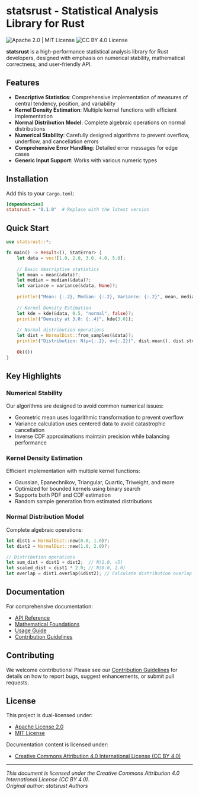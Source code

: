 # statsrust - Statistical Analysis Library for Rust

![Apache 2.0 | MIT License](https://img.shields.io/badge/License-Apache%202.0%20%7C%20MIT-blue.svg)
![CC BY 4.0 License](https://img.shields.io/badge/License-CC_BY_4.0-lightgrey.svg)

**statsrust** is a high-performance statistical analysis library for Rust developers, designed with emphasis on numerical stability, mathematical correctness, and user-friendly API.

## Features

- **Descriptive Statistics**: Comprehensive implementation of measures of central tendency, position, and variability
- **Kernel Density Estimation**: Multiple kernel functions with efficient implementation
- **Normal Distribution Model**: Complete algebraic operations on normal distributions
- **Numerical Stability**: Carefully designed algorithms to prevent overflow, underflow, and cancellation errors
- **Comprehensive Error Handling**: Detailed error messages for edge cases
- **Generic Input Support**: Works with various numeric types

## Installation

Add this to your `Cargo.toml`:

```toml
[dependencies]
statsrust = "0.1.0"  # Replace with the latest version
```

## Quick Start

```rust
use statsrust::*;

fn main() -> Result<(), StatError> {
    let data = vec![1.0, 2.0, 3.0, 4.0, 5.0];
    
    // Basic descriptive statistics
    let mean = mean(&data)?;
    let median = median(&data)?;
    let variance = variance(&data, None)?;
    
    println!("Mean: {:.2}, Median: {:.2}, Variance: {:.2}", mean, median, variance);
    
    // Kernel Density Estimation
    let kde = kde(&data, 0.5, "normal", false)?;
    println!("Density at 3.0: {:.4}", kde(3.0));
    
    // Normal distribution operations
    let dist = NormalDist::from_samples(&data)?;
    println!("Distribution: N(μ={:.2}, σ={:.2})", dist.mean(), dist.stdev());
    
    Ok(())
}
```

## Key Highlights

### Numerical Stability
Our algorithms are designed to avoid common numerical issues:
- Geometric mean uses logarithmic transformation to prevent overflow
- Variance calculation uses centered data to avoid catastrophic cancellation
- Inverse CDF approximations maintain precision while balancing performance

### Kernel Density Estimation
Efficient implementation with multiple kernel functions:
- Gaussian, Epanechnikov, Triangular, Quartic, Triweight, and more
- Optimized for bounded kernels using binary search
- Supports both PDF and CDF estimation
- Random sample generation from estimated distributions

### Normal Distribution Model
Complete algebraic operations:
```rust
let dist1 = NormalDist::new(0.0, 1.0)?;
let dist2 = NormalDist::new(1.0, 2.0)?;

// Distribution operations
let sum_dist = dist1 + dist2;  // N(1.0, √5)
let scaled_dist = dist1 * 2.0; // N(0.0, 2.0)
let overlap = dist1.overlap(&dist2); // Calculate distribution overlap
```

## Documentation

For comprehensive documentation:

- [API Reference](Api.md)
- [Mathematical Foundations](Mathlogic.md)
- [Usage Guide](Instructions.md)
- [Contribution Guidelines](Contributing.md)

## Contributing

We welcome contributions! Please see our [Contribution Guidelines](Contributing.md) for details on how to report bugs, suggest enhancements, or submit pull requests.

## License

This project is dual-licensed under:
- [Apache License 2.0](LICENSE-APACHE)
- [MIT License](LICENSE-MIT)

Documentation content is licensed under:
- [Creative Commons Attribution 4.0 International License (CC BY 4.0)](LICENSE-CC)

---

*This document is licensed under the Creative Commons Attribution 4.0 International License (CC BY 4.0).*  
*Original author: statsrust Authors*